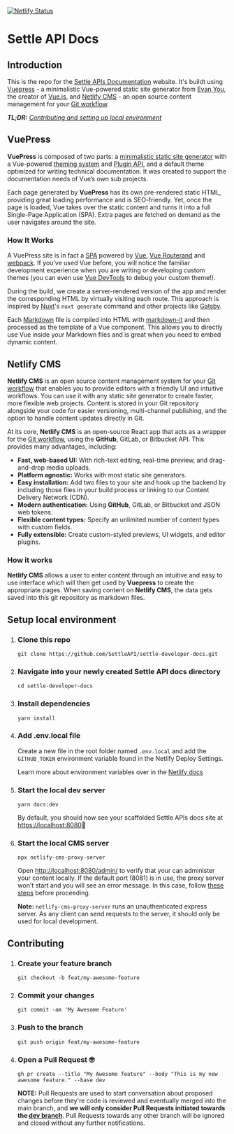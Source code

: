 [![Netlify Status](https://api.netlify.com/api/v1/badges/f4516111-2bfc-4ae0-9fc3-626cfe56e954/deploy-status)](https://app.netlify.com/sites/settle-developer-docs/deploys)

# Settle API Docs

## Introduction

This is the repo for the [Settle APIs Documentation](https://developer.settle.eu/) website. It's buildt using [Vuepress](https://vuepress.vuejs.org/) - a minimalistic Vue-powered static site generator from [Evan You](https://evanyou.me/), the creator of [Vue.js](https://vuejs.org/), and [Netlify CMS](https://www.netlifycms.org/) - an open source content management for your [Git workflow](https://guides.github.com/introduction/flow/).

**_TL;DR:_** _[Contributing and setting up local environment](#contributing)_

## VuePress

**VuePress** is composed of two parts: a [minimalistic static site generator](https://github.com/vuejs/vuepress/tree/master/packages/%40vuepress/core) with a Vue-powered [theming system](https://vuepress.vuejs.org/theme/) and [Plugin API](https://vuepress.vuejs.org/plugin/), and a default theme optimized for writing technical documentation. It was created to support the documentation needs of Vue’s own sub projects.

Each page generated by **VuePress** has its own pre-rendered static HTML, providing great loading performance and is SEO-friendly. Yet, once the page is loaded, Vue takes over the static content and turns it into a full Single-Page Application (SPA). Extra pages are fetched on demand as the user navigates around the site.

### How It Works

A VuePress site is in fact a [SPA](https://developer.mozilla.org/en-US/docs/Glossary/SPA) powered by [Vue](http://vuejs.org/), [Vue Routerand](https://github.com/vuejs/vue-router) and [webpack](http://webpack.js.org/). If you’ve used Vue before, you will notice the familiar development experience when you are writing or developing custom themes (you can even use [Vue DevTools](https://github.com/vuejs/vue-devtools) to debug your custom theme!).

During the build, we create a server-rendered version of the app and render the corresponding HTML by virtually visiting each route. This approach is inspired by [Nuxt](https://nuxtjs.org/)'s `nuxt generate` command and other projects like [Gatsby](https://www.gatsbyjs.org/).

Each [Markdown](https://www.markdownguide.org/) file is compiled into HTML with [markdown-it](https://github.com/markdown-it/markdown-it) and then processed as the template of a Vue component. This allows you to directly use Vue inside your Markdown files and is great when you need to embed dynamic content.

## Netlify CMS

**Netlify CMS** is an open source content management system for your [Git workflow](https://guides.github.com/introduction/flow/) that enables you to provide editors with a friendly UI and intuitive workflows. You can use it with any static site generator to create faster, more flexible web projects. Content is stored in your Git repository alongside your code for easier versioning, multi-channel publishing, and the option to handle content updates directly in Git.

At its core, **Netlify CMS** is an open-source React app that acts as a wrapper for the [Git workflow](https://guides.github.com/introduction/flow/), using the **GitHub**, GitLab, or Bitbucket API. This provides many advantages, including:

- **Fast, web-based UI:** With rich-text editing, real-time preview, and drag-and-drop media uploads.
- **Platform agnostic:** Works with most static site generators.
- **Easy installation:** Add two files to your site and hook up the backend by including those files in your build process or linking to our Content Delivery Network (CDN).
- **Modern authentication:** Using **GitHub**, GitLab, or Bitbucket and JSON web tokens.
- **Flexible content types:** Specify an unlimited number of content types with custom fields.
- **Fully extensible:** Create custom-styled previews, UI widgets, and editor plugins.

### How it works

**Netlify CMS** allows a user to enter content through an intuitive and easy to use interface which will then get used by **Vuepress** to create the appropriate pages. When saving content on **Netlify CMS**, the data gets saved into this git repository as markdown files.

## Setup local environment

1. ### Clone this repo

   `git clone https://github.com/SettleAPI/settle-developer-docs.git`

2. ### Navigate into your newly created Settle API docs directory

   `cd settle-developer-docs`

3. ### Install dependencies

   `yarn install`

4. ### Add .env.local file

   Create a new file in the root folder named `.env.local` and add the `GITHUB_TOKEN` environment variable found in the Netlify Deploy Settings.

   Learn more about environment variables over in the [Netlify docs](https://docs.netlify.com/configure-builds/environment-variables/)

5. ### Start the local dev server

   `yarn docs:dev`

   By default, you should now see your scaffolded Settle APIs docs site at [https://localhost:8080](https://localhost:8080)🚀

6. ### Start the local CMS server

   `npx netlify-cms-proxy-server`

   Open [http://localhost:8080/admin/](http://localhost:8080/admin/) to verify that your can administer your content locally. If the default port (8081) is in use, the proxy server won't start and you will see an error message. In this case, follow [these steps](https://www.netlifycms.org/docs/beta-features/#configure-the-netlify-cms-proxy-server-port-number) before proceeding.

   **Note:** `netlify-cms-proxy-server` runs an unauthenticated express server. As any client can send requests to the server, it should only be used for local development.

## Contributing

1. ### Create your feature branch

   `git checkout -b feat/my-awesome-feature`

2. ### Commit your changes

   `git commit -am 'My Awesome Feature'`

3. ### Push to the branch

   `git push origin feat/my-awesome-feature`

4. ### Open a Pull Request 🤓

   `gh pr create --title "My Awesome feature" --body "This is my new awesome feature." --base dev`

   **NOTE:** Pull Requests are used to start conversation about proposed changes before they're code is reviewed and eventually merged into the main branch, and **we will only consider Pull Requests initiated towards the [dev branch](https://github.com/SettleAPI/settle-developer-docs/tree/dev)**. Pull Requests towards any other branch will be ignored and closed without any further notifications.
